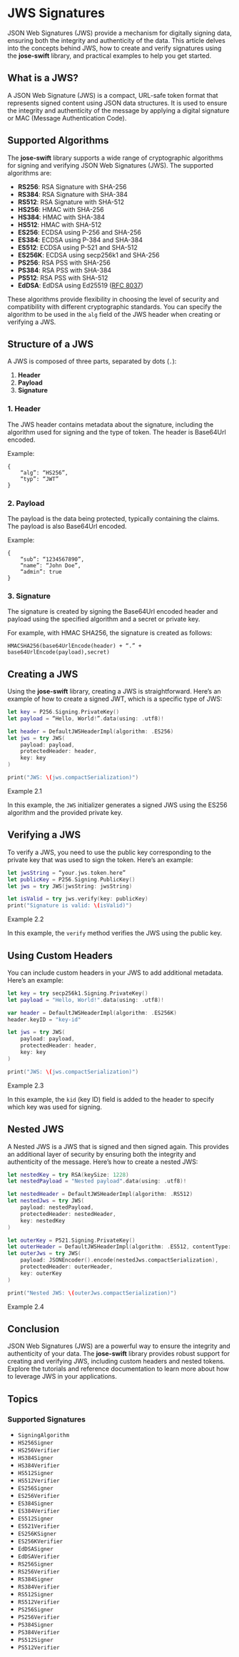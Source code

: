# JWS Signatures

JSON Web Signatures (JWS) provide a mechanism for digitally signing data, ensuring both the integrity and authenticity of the data. This article delves into the concepts behind JWS, how to create and verify signatures using the **jose-swift** library, and practical examples to help you get started.

## What is a JWS?

A JSON Web Signature (JWS) is a compact, URL-safe token format that represents signed content using JSON data structures. It is used to ensure the integrity and authenticity of the message by applying a digital signature or MAC (Message Authentication Code).

## Supported Algorithms

The **jose-swift** library supports a wide range of cryptographic algorithms for signing and verifying JSON Web Signatures (JWS). The supported algorithms are:

- **RS256**: RSA Signature with SHA-256
- **RS384**: RSA Signature with SHA-384
- **RS512**: RSA Signature with SHA-512
- **HS256**: HMAC with SHA-256
- **HS384**: HMAC with SHA-384
- **HS512**: HMAC with SHA-512
- **ES256**: ECDSA using P-256 and SHA-256
- **ES384**: ECDSA using P-384 and SHA-384
- **ES512**: ECDSA using P-521 and SHA-512
- **ES256K**: ECDSA using secp256k1 and SHA-256
- **PS256**: RSA PSS with SHA-256
- **PS384**: RSA PSS with SHA-384
- **PS512**: RSA PSS with SHA-512
- **EdDSA**: EdDSA using Ed25519 ([RFC 8037](https://datatracker.ietf.org/doc/html/rfc8037))

These algorithms provide flexibility in choosing the level of security and compatibility with different cryptographic standards. You can specify the algorithm to be used in the `alg` field of the JWS header when creating or verifying a JWS.

## Structure of a JWS

A JWS is composed of three parts, separated by dots (`.`):

1. **Header**
2. **Payload**
3. **Signature**

### 1. Header

The JWS header contains metadata about the signature, including the algorithm used for signing and the type of token. The header is Base64Url encoded.

Example:

```
{
    “alg”: “HS256”,
    “typ”: “JWT”
}
```

### 2. Payload

The payload is the data being protected, typically containing the claims. The payload is also Base64Url encoded.

Example:

```
{
    “sub”: “1234567890”,
    “name”: “John Doe”,
    “admin”: true
}
```

### 3. Signature

The signature is created by signing the Base64Url encoded header and payload using the specified algorithm and a secret or private key.

For example, with HMAC SHA256, the signature is created as follows:

```
HMACSHA256(base64UrlEncode(header) + “.” + base64UrlEncode(payload),secret)
```

## Creating a JWS

Using the **jose-swift** library, creating a JWS is straightforward. Here’s an example of how to create a signed JWT, which is a specific type of JWS:

```swift
let key = P256.Signing.PrivateKey()
let payload = “Hello, World!”.data(using: .utf8)!

let header = DefaultJWSHeaderImpl(algorithm: .ES256)
let jws = try JWS(
    payload: payload,
    protectedHeader: header,
    key: key
)

print("JWS: \(jws.compactSerialization)")
```
Example 2.1

In this example, the `JWS` initializer generates a signed JWS using the ES256 algorithm and the provided private key.

## Verifying a JWS

To verify a JWS, you need to use the public key corresponding to the private key that was used to sign the token. Here’s an example:

```swift
let jwsString = “your.jws.token.here”
let publicKey = P256.Signing.PublicKey()
let jws = try JWS(jwsString: jwsString)

let isValid = try jws.verify(key: publicKey)
print("Signature is valid: \(isValid)")
```
Example 2.2

In this example, the `verify` method verifies the JWS using the public key.

## Using Custom Headers

You can include custom headers in your JWS to add additional metadata. Here’s an example:

```swift
let key = try secp256k1.Signing.PrivateKey()
let payload = "Hello, World!".data(using: .utf8)!

var header = DefaultJWSHeaderImpl(algorithm: .ES256K)
header.keyID = "key-id"

let jws = try JWS(
    payload: payload,
    protectedHeader: header,
    key: key
)

print("JWS: \(jws.compactSerialization)")
```
Example 2.3

In this example, the `kid` (key ID) field is added to the header to specify which key was used for signing.

## Nested JWS

A Nested JWS is a JWS that is signed and then signed again. This provides an additional layer of security by ensuring both the integrity and authenticity of the message. Here’s how to create a nested JWS:

```swift
let nestedKey = try RSA(keySize: 1228)
let nestedPayload = "Nested payload".data(using: .utf8)!

let nestedHeader = DefaultJWSHeaderImpl(algorithm: .RS512)
let nestedJws = try JWS(
    payload: nestedPayload,
    protectedHeader: nestedHeader,
    key: nestedKey
)

let outerKey = P521.Signing.PrivateKey()
let outerHeader = DefaultJWSHeaderImpl(algorithm: .ES512, contentType: "JWT")
let outerJws = try JWS(
    payload: JSONEncoder().encode(nestedJws.compactSerialization),
    protectedHeader: outerHeader,
    key: outerKey
)

print("Nested JWS: \(outerJws.compactSerialization)")
```
Example 2.4

## Conclusion

JSON Web Signatures (JWS) are a powerful way to ensure the integrity and authenticity of your data. The **jose-swift** library provides robust support for creating and verifying JWS, including custom headers and nested tokens. Explore the tutorials and reference documentation to learn more about how to leverage JWS in your applications.

## Topics

### Supported Signatures

- ``SigningAlgorithm``
- ``HS256Signer``
- ``HS256Verifier``
- ``HS384Signer``
- ``HS384Verifier``
- ``HS512Signer``
- ``HS512Verifier``
- ``ES256Signer``
- ``ES256Verifier``
- ``ES384Signer``
- ``ES384Verifier``
- ``ES512Signer``
- ``ES521Verifier``
- ``ES256KSigner``
- ``ES256KVerifier``
- ``EdDSASigner``
- ``EdDSAVerifier``
- ``RS256Signer``
- ``RS256Verifier``
- ``RS384Signer``
- ``RS384Verifier``
- ``RS512Signer``
- ``RS512Verifier``
- ``PS256Signer``
- ``PS256Verifier``
- ``PS384Signer``
- ``PS384Verifier``
- ``PS512Signer``
- ``PS512Verifier``
